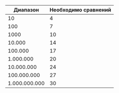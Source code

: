 | Диапазон      | Необходимо сравнений |
|---------------|----------------------|
| 10            | 4                    |
| 100           | 7                    |
| 1000          | 10                   |
| 10.000        | 14                   |
| 100.000       | 17                   |
| 1.000.000     | 20                   |
| 10.000.000    | 24                   |
| 100.000.000   | 27                   |
| 1.000.000.000 | 30                   |
